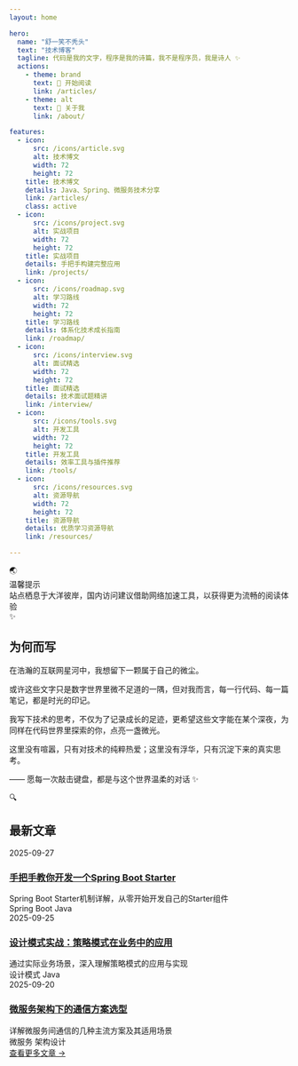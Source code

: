 ```yaml
---
layout: home

hero:
  name: "舒一笑不秃头"
  text: "技术博客"
  tagline: 代码是我的文字，程序是我的诗篇，我不是程序员，我是诗人 ✨
  actions:
    - theme: brand
      text: 🚀 开始阅读
      link: /articles/
    - theme: alt
      text: 📖 关于我
      link: /about/

features:
  - icon:
      src: /icons/article.svg
      alt: 技术博文
      width: 72
      height: 72
    title: 技术博文
    details: Java、Spring、微服务技术分享
    link: /articles/
    class: active
  - icon:
      src: /icons/project.svg
      alt: 实战项目
      width: 72
      height: 72
    title: 实战项目
    details: 手把手构建完整应用
    link: /projects/
  - icon:
      src: /icons/roadmap.svg
      alt: 学习路线
      width: 72
      height: 72
    title: 学习路线
    details: 体系化技术成长指南
    link: /roadmap/
  - icon:
      src: /icons/interview.svg
      alt: 面试精选
      width: 72
      height: 72
    title: 面试精选
    details: 技术面试题精讲
    link: /interview/
  - icon:
      src: /icons/tools.svg
      alt: 开发工具
      width: 72
      height: 72
    title: 开发工具
    details: 效率工具与插件推荐
    link: /tools/
  - icon:
      src: /icons/resources.svg
      alt: 资源导航
      width: 72
      height: 72
    title: 资源导航
    details: 优质学习资源导航
    link: /resources/

---
```


<div class="access-notice">
  <div class="notice-container">
    <div class="notice-icon">🌏</div>
    <div class="notice-content">
      <div class="notice-title">温馨提示</div>
      <div class="notice-text">站点栖息于大洋彼岸，国内访问建议借助网络加速工具，以获得更为流畅的阅读体验</div>
    </div>
  </div>
</div>

<div class="section-divider">
  <div class="divider-line"></div>
  <div class="divider-icon">✨</div>
  <div class="divider-line"></div>
</div>

<div class="why-write-section">
  <div class="why-write-container">
    <h2 class="why-write-title">为何而写</h2>
    <div class="why-write-content">
      <p class="why-write-lead">在浩瀚的互联网星河中，我想留下一颗属于自己的微尘。</p>
      <div class="why-write-text">
        <p>或许这些文字只是数字世界里微不足道的一隅，但对我而言，每一行代码、每一篇笔记，都是时光的印记。</p>
        <p>我写下技术的思考，不仅为了记录成长的足迹，更希望这些文字能在某个深夜，为同样在代码世界里探索的你，点亮一盏微光。</p>
        <p>这里没有喧嚣，只有对技术的纯粹热爱；这里没有浮华，只有沉淀下来的真实思考。</p>
        <p class="why-write-signature">—— 愿每一次敲击键盘，都是与这个世界温柔的对话 ✨</p>
      </div>
    </div>
  </div>
</div>

<div class="section-divider">
  <div class="divider-line"></div>
  <div class="divider-icon">🔍</div>
  <div class="divider-line"></div>
</div>

<div class="recent-posts">
  <h2>最新文章</h2>
  <div class="post-list">
    <div class="post-grid">
      <div class="post-item">
        <div class="post-date">2025-09-27</div>
        <h3 class="post-title"><a href="/articles/spring-boot-starter">手把手教你开发一个Spring Boot Starter</a></h3>
        <div class="post-desc">Spring Boot Starter机制详解，从零开始开发自己的Starter组件</div>
        <div class="post-meta">
          <span class="post-tag">Spring Boot</span>
          <span class="post-tag">Java</span>
        </div>
      </div>
      <div class="post-item">
        <div class="post-date">2025-09-25</div>
        <h3 class="post-title"><a href="/articles/design-patterns">设计模式实战：策略模式在业务中的应用</a></h3>
        <div class="post-desc">通过实际业务场景，深入理解策略模式的应用与实现</div>
        <div class="post-meta">
          <span class="post-tag">设计模式</span>
          <span class="post-tag">Java</span>
        </div>
      </div>
      <div class="post-item">
        <div class="post-date">2025-09-20</div>
        <h3 class="post-title"><a href="/articles/microservice-communication">微服务架构下的通信方案选型</a></h3>
        <div class="post-desc">详解微服务间通信的几种主流方案及其适用场景</div>
        <div class="post-meta">
          <span class="post-tag">微服务</span>
          <span class="post-tag">架构设计</span>
        </div>
      </div>
    </div>
  </div>
  <div class="view-more">
    <a href="/articles/">查看更多文章 →</a>
  </div>
</div>
